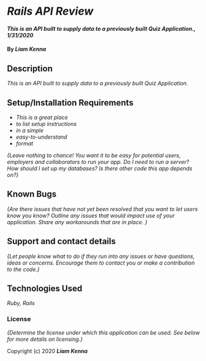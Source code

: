 # _Rails API Review_

#### _This is an API built to supply data to a previously built Quiz Application., 1/31/2020_

#### By _**Liam Kenna**_

## Description

_This is an API built to supply data to a previously built Quiz Application._

## Setup/Installation Requirements

* _This is a great place_
* _to list setup instructions_
* _in a simple_
* _easy-to-understand_
* _format_

_{Leave nothing to chance! You want it to be easy for potential users, employers and collaborators to run your app. Do I need to run a server? How should I set up my databases? Is there other code this app depends on?}_

## Known Bugs

_{Are there issues that have not yet been resolved that you want to let users know you know?  Outline any issues that would impact use of your application.  Share any workarounds that are in place. }_

## Support and contact details

_{Let people know what to do if they run into any issues or have questions, ideas or concerns.  Encourage them to contact you or make a contribution to the code.}_

## Technologies Used

_Ruby, Rails_

### License

*{Determine the license under which this application can be used.  See below for more details on licensing.}*

Copyright (c) 2020 **_Liam Kenna_**
